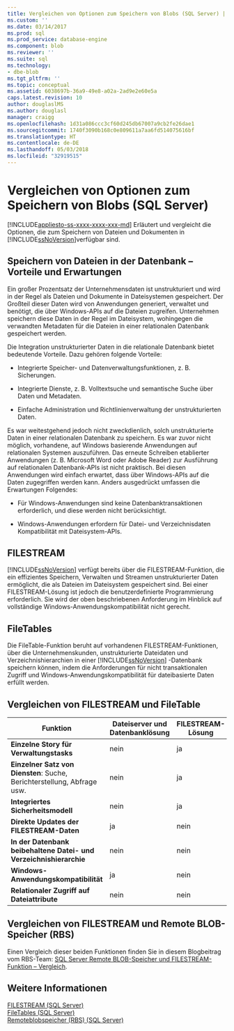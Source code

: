 ```yaml
---
title: Vergleichen von Optionen zum Speichern von Blobs (SQL Server) | Microsoft-Dokumentation
ms.custom: ''
ms.date: 03/14/2017
ms.prod: sql
ms.prod_service: database-engine
ms.component: blob
ms.reviewer: ''
ms.suite: sql
ms.technology:
- dbe-blob
ms.tgt_pltfrm: ''
ms.topic: conceptual
ms.assetid: 6038697b-36a9-49e8-a02a-2ad9e2e60e5a
caps.latest.revision: 10
author: douglaslMS
ms.author: douglasl
manager: craigg
ms.openlocfilehash: 1d31a086ccc3cf60d245db67007a9cb2fe26dae1
ms.sourcegitcommit: 1740f3090b168c0e809611a7aa6fd514075616bf
ms.translationtype: HT
ms.contentlocale: de-DE
ms.lasthandoff: 05/03/2018
ms.locfileid: "32919515"
---
```

# <a name="compare-options-for-storing-blobs-sql-server"></a>Vergleichen von Optionen zum Speichern von Blobs (SQL Server)
[!INCLUDE[appliesto-ss-xxxx-xxxx-xxx-md](../../includes/appliesto-ss-xxxx-xxxx-xxx-md.md)]
  Erläutert und vergleicht die Optionen, die zum Speichern von Dateien und Dokumenten in [!INCLUDE[ssNoVersion](../../includes/ssnoversion-md.md)]verfügbar sind.  
  
##  <a name="Expectations"></a> Speichern von Dateien in der Datenbank – Vorteile und Erwartungen  
 Ein großer Prozentsatz der Unternehmensdaten ist unstrukturiert und wird in der Regel als Dateien und Dokumente in Dateisystemen gespeichert. Der Großteil dieser Daten wird von Anwendungen generiert, verwaltet und benötigt, die über Windows-APIs auf die Dateien zugreifen. Unternehmen speichern diese Daten in der Regel im Dateisystem, wohingegen die verwandten Metadaten für die Dateien in einer relationalen Datenbank gespeichert werden.  
  
 Die Integration unstrukturierter Daten in die relationale Datenbank bietet bedeutende Vorteile. Dazu gehören folgende Vorteile:  
  
-   Integrierte Speicher- und Datenverwaltungsfunktionen, z. B. Sicherungen.  
  
-   Integrierte Dienste, z. B. Volltextsuche und semantische Suche über Daten und Metadaten.  
  
-   Einfache Administration und Richtlinienverwaltung der unstrukturierten Daten.  
  
 Es war weitestgehend jedoch nicht zweckdienlich, solch unstrukturierte Daten in einer relationalen Datenbank zu speichern. Es war zuvor nicht möglich, vorhandene, auf Windows basierende Anwendungen auf relationalen Systemen auszuführen. Das erneute Schreiben etablierter Anwendungen (z. B. Microsoft Word oder Adobe Reader) zur Ausführung auf relationalen Datenbank-APIs ist nicht praktisch. Bei diesen Anwendungen wird einfach erwartet, dass über Windows-APIs auf die Daten zugegriffen werden kann. Anders ausgedrückt umfassen die Erwartungen Folgendes:  
  
-   Für Windows-Anwendungen sind keine Datenbanktransaktionen erforderlich, und diese werden nicht berücksichtigt.  
  
-   Windows-Anwendungen erfordern für Datei- und Verzeichnisdaten Kompatibilität mit Dateisystem-APIs.  
  
##  <a name="Filestream"></a> FILESTREAM  
 [!INCLUDE[ssNoVersion](../../includes/ssnoversion-md.md)] verfügt bereits über die FILESTREAM-Funktion, die ein effizientes Speichern, Verwalten und Streamen unstrukturierter Daten ermöglicht, die als Dateien im Dateisystem gespeichert sind. Bei einer FILESTREAM-Lösung ist jedoch die benutzerdefinierte Programmierung erforderlich. Sie wird der oben beschriebenen Anforderung im Hinblick auf vollständige Windows-Anwendungskompatibilität nicht gerecht.  
  
##  <a name="FileTables"></a> FileTables  
 Die FileTable-Funktion beruht auf vorhandenen FILESTREAM-Funktionen, über die Unternehmenskunden, unstrukturierte Dateidaten und Verzeichnishierarchien in einer [!INCLUDE[ssNoVersion](../../includes/ssnoversion-md.md)] -Datenbank speichern können, indem die Anforderungen für nicht transaktionalen Zugriff und Windows-Anwendungskompatibilität für dateibasierte Daten erfüllt werden.  
  
##  <a name="CompareFileTable"></a> Vergleichen von FILESTREAM und FileTable  
  
|Funktion|Dateiserver und Datenbanklösung|FILESTREAM-Lösung|FileTable-Lösung|  
|-------------|---------------------------------------|-------------------------|------------------------|  
|**Einzelne Story für Verwaltungstasks**|nein|ja|**ja**|  
|**Einzelner Satz von Diensten**: Suche, Berichterstellung, Abfrage usw.|nein|ja|**ja**|  
|**Integriertes Sicherheitsmodell**|nein|ja|**Ja**|  
|**Direkte Updates der FILESTREAM-Daten**|ja|nein|**ja**|  
|**In der Datenbank beibehaltene Datei- und Verzeichnishierarchie**|nein|nein|**ja**|  
|**Windows-Anwendungskompatibilität**|ja|nein|**Ja**|  
|**Relationaler Zugriff auf Dateiattribute**|nein|nein|**ja**|  
  
##  <a name="CompareRBS"></a> Vergleichen von FILESTREAM und Remote BLOB-Speicher (RBS)  
 Einen Vergleich dieser beiden Funktionen finden Sie in diesem Blogbeitrag vom RBS-Team: [SQL Server Remote BLOB-Speicher und FILESTREAM-Funktion – Vergleich](http://go.microsoft.com/fwlink/?LinkId=210317).  
  
##  <a name="more"></a> Weitere Informationen  
 [FILESTREAM &#40;SQL Server&#41;](../../relational-databases/blob/filestream-sql-server.md)  
 [FileTables &#40;SQL Server&#41;](../../relational-databases/blob/filetables-sql-server.md)  
 [Remoteblobspeicher &#40;RBS&#41; &#40;SQL Server&#41;](../../relational-databases/blob/remote-blob-store-rbs-sql-server.md)  
  
